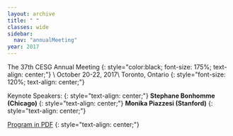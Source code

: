 ```yaml
---
layout: archive
title: " "
classes: wide
sidebar:
  nav: "annualMeeting"
year: 2017
---
```


The 37th CESG Annual Meeting
{: style="color:black; font-size: 175%; text-align: center;"}
\\
October 20-22, 2017\\
Toronto, Ontario 
{: style="font-size: 120%; text-align: center;"}

 Keynote Speakers: 
{: style="text-align: center;"}
**Stephane Bonhomme (Chicago)**
{: style="text-align: center;"}
**Monika Piazzesi (Stanford)** 
{: style="text-align: center;"}

 [Program in PDF](/assets/pdf/cesg-program-2017.pdf)
{: style="text-align: center;"}
